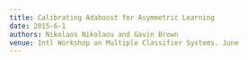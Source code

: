 ```yaml
---
title: Calibrating Adaboost for Asymmetric Learning
date: 2015-6-1
authors: Nikolaos Nikolaou and Gavin Brown
venue: Intl Workshop on Multiple Classifier Systems. June
---
```

